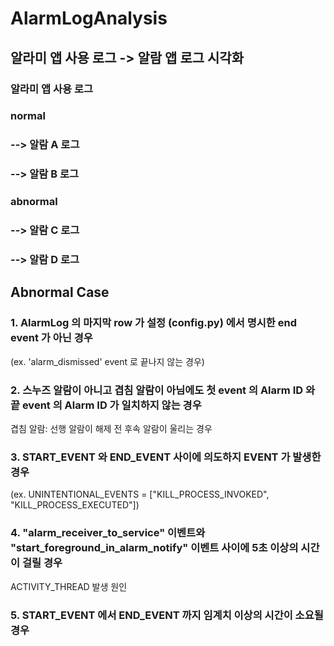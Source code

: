 # AlarmLogAnalysis

## 알라미 앱 사용 로그 -> 알람 앱 로그 시각화

### 알라미 앱 사용 로그
### normal
### --> 알람 A 로그
### --> 알람 B 로그
### abnormal
### --> 알람 C 로그
### --> 알람 D 로그

## Abnormal Case
### 1. AlarmLog 의 마지막 row 가 설정 (config.py) 에서 명시한 end event 가 아닌 경우 
(ex. 'alarm_dismissed' event 로 끝나지 않는 경우)
### 2. 스누즈 알람이 아니고 겹침 알람이 아님에도 첫 event 의 Alarm ID 와 끝 event 의 Alarm ID 가 일치하지 않는 경우
겹침 알람: 선행 알람이 해제 전 후속 알람이 울리는 경우
### 3. START_EVENT 와 END_EVENT 사이에 의도하지 EVENT 가 발생한 경우
(ex. UNINTENTIONAL_EVENTS = ["KILL_PROCESS_INVOKED", "KILL_PROCESS_EXECUTED"])
### 4. "alarm_receiver_to_service" 이벤트와 "start_foreground_in_alarm_notify" 이벤트 사이에 5초 이상의 시간이 걸릴 경우
ACTIVITY_THREAD 발생 원인
### 5. START_EVENT 에서 END_EVENT 까지 임계치 이상의 시간이 소요될 경우